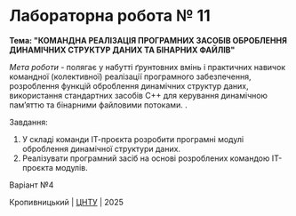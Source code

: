 ﻿﻿<h1> Лабораторна робота № 11 </h1>

**Тема: "КОМАНДНА РЕАЛІЗАЦІЯ ПРОГРАМНИХ ЗАСОБІВ ОБРОБЛЕННЯ ДИНАМІЧНИХ СТРУКТУР ДАНИХ ТА БІНАРНИХ ФАЙЛІВ"**

*Мета роботи* - полягає у набутті ґрунтовних вмінь і практичних навичок командної (колективної) реалізації програмного забезпечення,
розроблення функцій оброблення динамічних структур даних, використання стандартних засобів С++ для керування динамічною пам’яттю та бінарними файловими потоками. . 

Завдання:
1. У складі команди ІТ-проєкта розробити програмні модулі
оброблення динамічної структури даних.
2. Реалізувати програмний засіб на основі розроблених командою
ІТ-проєкта модулів. 

Варіант №4 

Кропивницький | <a href="http://www.kntu.kr.ua/">ЦНТУ</a> | 2025